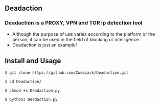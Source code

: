 ## Deadaction

### Deadaction is a PROXY, VPN and TOR ip detection tool

- Although the purpose of use varies according to the platform or the person, it can be used in the field of blocking or intelligence.
- Deadaction is just an example!

## Install and Usage
`$ git clone https://github.com/Zweizack/Deadaction.git`

`$ cd Deadaction/`

`$ chmod +x Deadaction.py`

`$ python3 Deadaction.py`

